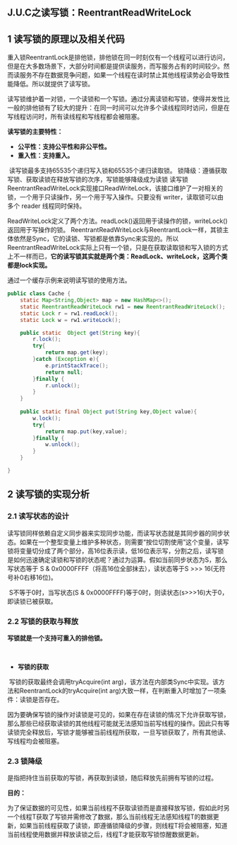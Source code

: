 ## J.U.C之读写锁：ReentrantReadWriteLock

##  1 读写锁的原理以及相关代码

  重入锁ReentrantLock是排他锁，排他锁在同一时刻仅有一个线程可以进行访问，但是在大多数场景下，大部分时间都是提供读服务，而写服务占有的时间较少。然而读服务不存在数据竞争问题，如果一个线程在读时禁止其他线程读势必会导致性能降低。所以就提供了读写锁。

​    读写锁维护着一对锁，一个读锁和一个写锁。通过分离读锁和写锁，使得并发性比一般的排他锁有了较大的提升：在同一时间可以允许多个读线程同时访问，但是在写线程访问时，所有读线程和写线程都会被阻塞。

**读写锁的主要特性：** 

- **公平性：支持公平性和非公平性。** 
- **重入性：支持重入。**

​    读写锁最多支持65535个递归写入锁和65535个递归读取锁。 锁降级：遵循获取写锁、获取读锁在释放写锁的次序，写锁能够降级成为读锁 读写锁ReentrantReadWriteLock实现接口ReadWriteLock，该接口维护了一对相关的锁，一个用于只读操作，另一个用于写入操作。只要没有 writer，读取锁可以由多个 reader 线程同时保持。

​     ReadWriteLock定义了两个方法。readLock()返回用于读操作的锁，writeLock()返回用于写操作的锁。  ReentrantReadWriteLock与ReentrantLock一样，其锁主体依然是Sync，它的读锁、写锁都是依靠Sync来实现的。所以ReentrantReadWriteLock实际上只有一个锁，只是在获取读取锁和写入锁的方式上不一样而已，**它的读写锁其实就是两个类：ReadLock、writeLock，这两个类都是lock实现。**

  通过一个缓存示例来说明读写锁的使用方法。

```java
public class Cache {
    static Map<String,Object> map = new HashMap<>();
    static ReentrantReadWriteLock rw1 = new ReentrantReadWriteLock();
    static Lock r = rw1.readLock();
    static Lock w = rw1.writeLock();

    public static  Object get(String key){
        r.lock();
        try{
            return map.get(key);
        }catch (Exception e){
            e.printStackTrace();
            return null;
        }finally {
            r.unlock();
        }
    }
    
    public static final Object put(String key,Object value){
        w.lock();
        try{
            return map.put(key,value);
        }finally {
            w.unlock();
        }
    } 

}
```



## 2 读写锁的实现分析

### 2.1 读写状态的设计

   读写锁同样依赖自定义同步器来实现同步功能，而读写状态就是其同步器的同步状态。如果在一个整型变量上维护多种状态，则需要“按位切割使用”这个变量，读写锁将变量切分成了两个部分，高16位表示读，低16位表示写，分割之后，读写锁是如何迅速确定读锁和写锁的状态呢？通过为运算。假如当前同步状态为S，那么写状态等于 S & 0x0000FFFF（将高16位全部抹去），读状态等于S >>> 16(无符号补0右移16位)。

​    S不等于0时，当写状态(S & 0x0000FFFF)等于0时，则读状态(s>>>16)大于0，即读锁已被获取。

### 2.2 写锁的获取与释放

**写锁就是一个支持可重入的排他锁。**

​    

- **写锁的获取** 

​    写锁的获取最终会调用tryAcquire(int arg)，该方法在内部类Sync中实现。该方法和ReentrantLock的tryAcquire(int arg)大致一样，在判断重入时增加了一项条件：读锁是否存在。  

​    因为要确保写锁的操作对读锁是可见的，如果在存在读锁的情况下允许获取写锁，那么那些已经获取读锁的其他线程可能就无法感知当前写线程的操作。因此只有等读锁完全释放后，写锁才能够被当前线程所获取，一旦写锁获取了，所有其他读、写线程均会被阻塞。



### 2.3 锁降级

​    是指把持住当前获取的写锁，再获取到读锁，随后释放先前拥有写锁的过程。

**目的：**

​    为了保证数据的可见性，如果当前线程不获取读锁而是直接释放写锁，假如此时另一个线程T获取了写锁并需修改了数据，那么当前线程无法感知线程T的数据更新，如果当前线程获取了读锁，即遵循锁降级的步骤，则线程T将会被阻塞，知道当前线程使用数据并释放读锁之后，线程T才能获取写锁惊醒数据更新。
